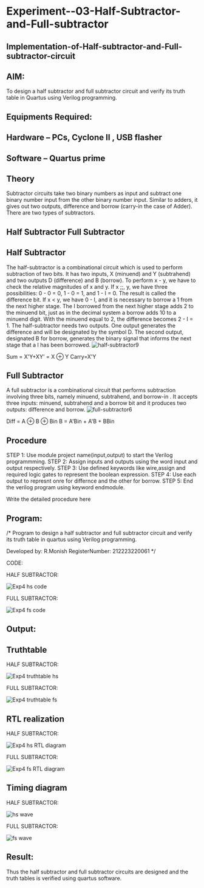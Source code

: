 # Experiment--03-Half-Subtractor-and-Full-subtractor
## Implementation-of-Half-subtractor-and-Full-subtractor-circuit
## AIM:
To design a half subtractor and full subtractor circuit and verify its truth table in Quartus using Verilog programming.

## Equipments Required:
## Hardware – PCs, Cyclone II , USB flasher
## Software – Quartus prime
## Theory
Subtractor circuits take two binary numbers as input and subtract one binary number input from the other binary number input. Similar to adders, it gives out two outputs, difference and borrow (carry-in the case of Adder). There are two types of subtractors.

## Half Subtractor Full Subtractor
## Half Subtractor
The half-subtractor is a combinational circuit which is used to perform subtraction of two bits. It has two inputs, X (minuend) and Y (subtrahend) and two outputs D (difference) and B (borrow). To perform x - y, we have to check the relative magnitudes of x and y. If x ;;, y, we have three possibilities: 0 - 0 = 0, 1 - 0 = 1, and 1 - I = 0. The result is called the difference bit. If x < y, we have 0 - I, and it is necessary to borrow a 1 from the next higher stage. The I borrowed from the next higher stage adds 2 to the minuend bit, just as in the decimal system a borrow adds 10 to a minuend digit. With the minuend equal to 2, the difference becomes 2 - I = 1. The half-subtractor needs two outputs. One output generates the difference and will be designated by the symbol D. The second output, designated B for borrow, generates the binary signal that informs the next stage that a I has been borrowed.
![half-subtractor9](https://user-images.githubusercontent.com/36288975/166112538-58c3bc7c-ee5d-4e6a-ac8d-8e8328efe27a.png)


Sum = X'Y+XY' = X ⊕ Y
Carry=X'Y

## Full Subtractor
A full subtractor is a combinational circuit that performs subtraction involving three bits, namely minuend, subtrahend, and borrow-in . It accepts three inputs: minuend, subtrahend and a borrow bit and it produces two outputs: difference and borrow. 
![full-subtractor6](https://user-images.githubusercontent.com/36288975/166112541-24c68359-3de8-4674-ae22-8272ffc385ed.png)


Diff = A ⊕ B ⊕ Bin B = A'Bin + A'B + BBin

## Procedure
STEP 1: Use module project name(input,output) to start the Verilog programmming.
STEP 2: Assign inputs and outputs using the word input and output respectively.
STEP 3: Use defined keywords like wire,assign and required logic gates to represent the boolean
expression.
STEP 4: Use each output to represnt onre for differnce and the other for borrow.
STEP 5: End the verilog program using keyword endmodule.



Write the detailed procedure here 


## Program:
/*
Program to design a half subtractor and full subtractor circuit and verify its truth table in quartus using Verilog programming.

Developed by: R.Monish
RegisterNumber:  212223220061
*/

CODE:

HALF SUBTRACTOR:

![Exp4 hs code](https://github.com/monishr288/Experiment--03-Half-Subtractor-and-Full-subtractor/assets/147474049/39d203b6-45e4-497f-95ee-5950573b5cb1)


FULL SUBTRACTOR:

![Exp4 fs code](https://github.com/monishr288/Experiment--03-Half-Subtractor-and-Full-subtractor/assets/147474049/b43e2f35-f5c8-45e1-97dd-94e6f4bd8de4)


## Output:

## Truthtable

HALF SUBTRACTOR:

![Exp4 truthtable hs](https://github.com/monishr288/Experiment--03-Half-Subtractor-and-Full-subtractor/assets/147474049/e1c68c2c-b504-444a-9bc4-601998cbc6b6)

FULL SUBTRACTOR:

![Exp4 truthtable fs](https://github.com/monishr288/Experiment--03-Half-Subtractor-and-Full-subtractor/assets/147474049/3728edb8-a7ee-4183-83cf-608d0df65113)


##  RTL realization
HALF SUBTRACTOR:

![Exp4 hs RTL diagram](https://github.com/monishr288/Experiment--03-Half-Subtractor-and-Full-subtractor/assets/147474049/b947065f-b608-4c85-a843-92ab6a0cd1ab)

FULL SUBTRACTOR:

![Exp4 fs RTL diagram](https://github.com/monishr288/Experiment--03-Half-Subtractor-and-Full-subtractor/assets/147474049/8399a829-61c0-4789-9b66-05d6972fed63)



## Timing diagram 
HALF SUBTRACTOR:

![hs wave](https://github.com/monishr288/Experiment--03-Half-Subtractor-and-Full-subtractor/assets/147474049/669315aa-15eb-4d90-ae40-2a4447137b1c)

FULL SUBTRACTOR:

![fs wave](https://github.com/monishr288/Experiment--03-Half-Subtractor-and-Full-subtractor/assets/147474049/658d39db-0b5b-43e2-8d51-cd6f714cd404)


## Result:

Thus the half subtractor and full subtractor circuits are designed and the truth tables is verified using quartus software.
